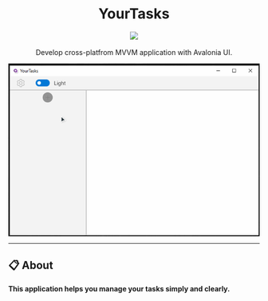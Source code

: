 <h1 align="center"> YourTasks </h1>

<p align="center">
    <img src="https://img.shields.io/badge/license-MIT-green"/>
</p>

<p align="center"> Develop cross-platfrom MVVM application with Avalonia UI. </p>

<!-- Preview -->
<p align="center">
    <img align="center" src="demo.gif"/>
</p>

---

## :clipboard: About

**This application helps you manage your tasks simply and clearly.**


